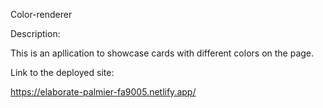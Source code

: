 Color-renderer

Description:

This is an apllication to showcase cards with different colors on the page.

Link to the deployed site:

https://elaborate-palmier-fa9005.netlify.app/

